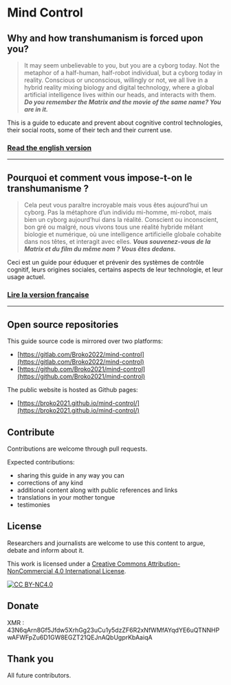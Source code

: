 # Mind Control

## Why and how transhumanism is forced upon you?

> It may seem unbelievable to you, but you are a cyborg today. Not the metaphor of a half-human, half-robot individual, but a cyborg today in reality. Conscious or unconscious, willingly or not, we all live in a hybrid reality mixing biology and digital technology, where a global artificial intelligence lives within our heads, and interacts with them. ***Do you remember the Matrix and the movie of the same name? You are in it.***

This is a guide to educate and prevent about cognitive control technologies, their social roots, some of their tech and their current use.

### [Read the english version](2021-Mind_Control-EN.md)
---

## Pourquoi et comment vous impose-t-on le transhumanisme ? 

> Cela peut vous paraître incroyable mais vous êtes aujourd’hui un cyborg. Pas la métaphore d’un individu mi-homme, mi-robot, mais bien un cyborg aujourd’hui dans la réalité. Conscient ou inconscient, bon gré ou malgré, nous vivons tous une réalité hybride mêlant biologie et numérique, où une intelligence artificielle globale cohabite dans nos têtes, et interagit avec elles. ***Vous souvenez-vous de la Matrix et du film du même nom ? Vous êtes dedans.***

Ceci est un guide pour éduquer et prévenir des systèmes de contrôle cognitif, leurs origines sociales, certains aspects de leur technologie, et leur usage actuel.

### [Lire la version française](2021-Mind_Control-FR.md)

---

## Open source repositories

This guide source code is mirrored over two platforms:
- [https://gitlab.com/Broko2022/mind-control](https://gitlab.com/Broko2022/mind-control)
- [https://github.com/Broko2021/mind-control](https://github.com/Broko2021/mind-control)

The public website is hosted as Github pages:
- [https://broko2021.github.io/mind-control/](https://broko2021.github.io/mind-control/)

## Contribute

Contributions are welcome through pull requests.

Expected contributions:
- sharing this guide in any way you can
- corrections of any kind
- additional content along with public references and links
- translations in your mother tongue
- testimonies

## License

Researchers and journalists are welcome to use this content to argue, debate and inform about it.

This work is licensed under a [Creative Commons Attribution-NonCommercial 4.0 International License][cc-by-nc].

[![CC BY-NC4.0][cc-by-nc-shield]][cc-by-nc]

[cc-by-nc]: http://creativecommons.org/licenses/by-nc/4.0/
[cc-by-nc-image]: https://i.creativecommons.org/l/by-nc/4.0/88x31.png
[cc-by-nc-shield]: https://i.creativecommons.org/l/by-nc/4.0/88x31.png

## Donate

XMR : 43N6qArn8Gf5Jfdw5XrhGg23uCu1y5dzZF6R2xNfWMfAYqdYE6uQTNNHPwAFWFpZu6D1GW8EGZT21QEJnAQbUgprKbAaiqA

## Thank you

All future contributors.